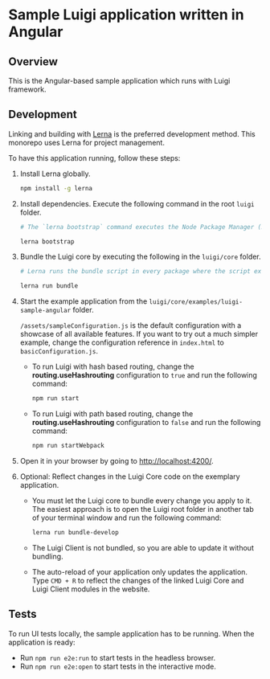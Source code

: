 # Sample Luigi application written in Angular

## Overview

This is the Angular-based sample application which runs with Luigi framework.

## Development

Linking and building with [Lerna](https://lernajs.io/) is the preferred development method. This monorepo uses Lerna for project management. 

To have this application running, follow these steps:

1. Install Lerna globally.
    ```bash
    npm install -g lerna
    ```

2. Install dependencies. Execute the following command in the root `luigi` folder.
    ```bash
    # The `lerna bootstrap` command executes the Node Package Manager (NPM) installation and links cross-dependencies.

    lerna bootstrap
    ```

3. Bundle the Luigi core by executing the following in the `luigi/core` folder.
    ```bash
    # Lerna runs the bundle script in every package where the script exists.

    lerna run bundle
    ```

4. Start the example application from the `luigi/core/examples/luigi-sample-angular` folder.

    `/assets/sampleConfiguration.js` is the default configuration with a showcase of all available features. If you want to try out a much simpler example, change the configuration reference in `index.html` to `basicConfiguration.js`.

    - To run Luigi with hash based routing, change the **routing.useHashrouting** configuration to `true` and run the following command:
        ```bash
        npm run start
        ```

    - To run Luigi with path based routing, change the **routing.useHashrouting** configuration to `false` and run the following command:
        ```bash
        npm run startWebpack
        ```

5. Open it in your browser by going to [http://localhost:4200/](http://localhost:4200/).

6. Optional: Reflect changes in the Luigi Core code on the exemplary application.

    - You must let the Luigi core to bundle every change you apply to it. The easiest approach is to open the Luigi root folder in another tab of your terminal window and run the following command: 
      ```bash    
      lerna run bundle-develop
      ```
    - The Luigi Client is not bundled, so you are able to update it without bundling.
    
    - The auto-reload of your application only updates the application. Type `CMD + R` to reflect the changes of the linked Luigi Core and Luigi Client modules in the website.


## Tests

To run UI tests locally, the sample application has to be running. When the application is ready:

- Run `npm run e2e:run` to start tests in the headless browser.
- Run `npm run e2e:open` to start tests in the interactive mode.
<!-- ## Run server
* Using Angular CLI (standard): `npm run start`

> If you want to enable path routing instead of hash, run the app without Angular CLI.

* Without Angular CLI: `npm run startWebpack`


## Use OpenID Connect

For running OpenID Connect (OIDC) locally, for example with DEX, follow these steps:

1. Run your app locally
2. Add `127.0.0.1 your.address` to `/etc/hosts` 
3. Set __Luigi.config.auth.use__ to `openIdConnect`
4. Run using `npm run start -- --host your.address`
5. Open [your.address:4200](http://your.address:4200) -->
